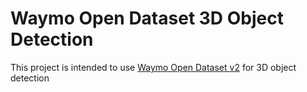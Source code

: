 # Waymo Open Dataset 3D Object Detection

This project is intended to use [Waymo Open Dataset v2](https://github.com/waymo-research/waymo-open-dataset) for 3D object detection
